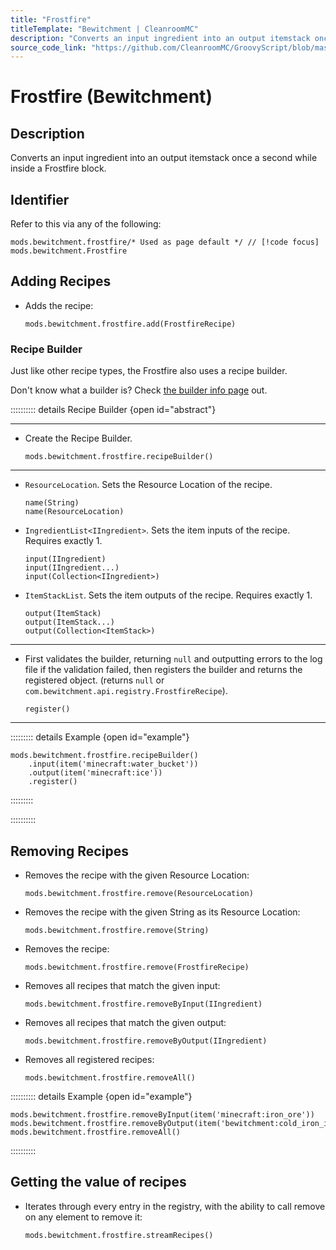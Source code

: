 ```yaml
---
title: "Frostfire"
titleTemplate: "Bewitchment | CleanroomMC"
description: "Converts an input ingredient into an output itemstack once a second while inside a Frostfire block."
source_code_link: "https://github.com/CleanroomMC/GroovyScript/blob/master/src/main/java/com/cleanroommc/groovyscript/compat/mods/bewitchment/Frostfire.java"
---
```


# Frostfire (Bewitchment)

## Description

Converts an input ingredient into an output itemstack once a second while inside a Frostfire block.

## Identifier

Refer to this via any of the following:

```groovy:no-line-numbers {1}
mods.bewitchment.frostfire/* Used as page default */ // [!code focus]
mods.bewitchment.Frostfire
```


## Adding Recipes

- Adds the recipe:

    ```groovy:no-line-numbers
    mods.bewitchment.frostfire.add(FrostfireRecipe)
    ```


### Recipe Builder

Just like other recipe types, the Frostfire also uses a recipe builder.

Don't know what a builder is? Check [the builder info page](../../getting_started/builder.md) out.

:::::::::: details Recipe Builder {open id="abstract"}

---

- Create the Recipe Builder.

    ```groovy:no-line-numbers
    mods.bewitchment.frostfire.recipeBuilder()
    ```

---

- `ResourceLocation`. Sets the Resource Location of the recipe.

    ```groovy:no-line-numbers
    name(String)
    name(ResourceLocation)
    ```

- `IngredientList<IIngredient>`. Sets the item inputs of the recipe. Requires exactly 1.

    ```groovy:no-line-numbers
    input(IIngredient)
    input(IIngredient...)
    input(Collection<IIngredient>)
    ```

- `ItemStackList`. Sets the item outputs of the recipe. Requires exactly 1.

    ```groovy:no-line-numbers
    output(ItemStack)
    output(ItemStack...)
    output(Collection<ItemStack>)
    ```

---

- First validates the builder, returning `null` and outputting errors to the log file if the validation failed, then registers the builder and returns the registered object. (returns `null` or `com.bewitchment.api.registry.FrostfireRecipe`).

    ```groovy:no-line-numbers
    register()
    ```

---

::::::::: details Example {open id="example"}
```groovy:no-line-numbers
mods.bewitchment.frostfire.recipeBuilder()
    .input(item('minecraft:water_bucket'))
    .output(item('minecraft:ice'))
    .register()
```

:::::::::

::::::::::

## Removing Recipes

- Removes the recipe with the given Resource Location:

    ```groovy:no-line-numbers
    mods.bewitchment.frostfire.remove(ResourceLocation)
    ```

- Removes the recipe with the given String as its Resource Location:

    ```groovy:no-line-numbers
    mods.bewitchment.frostfire.remove(String)
    ```

- Removes the recipe:

    ```groovy:no-line-numbers
    mods.bewitchment.frostfire.remove(FrostfireRecipe)
    ```

- Removes all recipes that match the given input:

    ```groovy:no-line-numbers
    mods.bewitchment.frostfire.removeByInput(IIngredient)
    ```

- Removes all recipes that match the given output:

    ```groovy:no-line-numbers
    mods.bewitchment.frostfire.removeByOutput(IIngredient)
    ```

- Removes all registered recipes:

    ```groovy:no-line-numbers
    mods.bewitchment.frostfire.removeAll()
    ```

:::::::::: details Example {open id="example"}
```groovy:no-line-numbers
mods.bewitchment.frostfire.removeByInput(item('minecraft:iron_ore'))
mods.bewitchment.frostfire.removeByOutput(item('bewitchment:cold_iron_ingot'))
mods.bewitchment.frostfire.removeAll()
```

::::::::::

## Getting the value of recipes

- Iterates through every entry in the registry, with the ability to call remove on any element to remove it:

    ```groovy:no-line-numbers
    mods.bewitchment.frostfire.streamRecipes()
    ```
